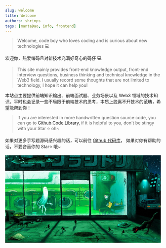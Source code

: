 ```yaml
---
slug: welcome
title: Welcome
authors: shrimps
tags: [mantaDao, info, frontend]
---
```


> Welcome, code boy who loves coding and is curious about new technologies 💻

欢迎你，热爱编码且对新技术充满好奇心的码仔 💻

> This site mainly provides front-end knowledge output, front-end interview questions, business thinking and technical knowledge in the Web3 field. I usually record some thoughts that are not limited to technology, I hope it can help you!

本站点主要提供前端知识输出、前端面试题、业务场景以及 Web3 领域的技术知识。平时也会记录一些不局限于前端技术的思考，本质上脱离不开技术的范畴，希望能帮到你！

> If you are interested in more handwritten question source code, you can go to [Github Code Library](https://github.com/Code-Shrimpsss/Front-Dowork-Code), if it is helpful to you, don't be stingy with your Star ⭐ oh~

如果对更多手写题源码感兴趣的话，可以前往 [Github 代码库](https://github.com/Code-Shrimpsss/Front-Dowork-Code)， 如果对你有帮助的话，不要吝啬你的 Star⭐ 哦~

<!-- :::tip
我会坚持原创和分享优质技术文章的方向，持续输出高质量的内容，在学习和总结的过程中不断提高自己，同时也希望能和大家一起成长与进步。
::: -->

<!-- Use the power of React to create interactive blog posts.

```js
<button onClick={() => alert('button clicked!')}>Click me!</button>
```

<button onClick={() => alert('button clicked!')}>Click me!</button> -->

![Docusaurus Plushie](./images/wallroom-9df3ac0.jpg)
